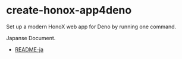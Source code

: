 # create-honox-app4deno

Set up a modern HonoX web app for Deno by running one command.

Japanse Document.
- [README-ja](./README-ja.md)

<!-- Cspell:ignore honox -->
